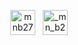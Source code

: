 <p align="center">
<!-- 	<img style="margin: auto;" src=https://github-readme-stats.vercel.app/api?username=mnb27&show_icons=true&theme=dark alt=mnb27 />  -->
</p>

<p align="center">
<a href=https://linkedin.com/in/mnb27 target="blank"><img align="center" src=https://cdn.jsdelivr.net/npm/simple-icons@3.0.1/icons/linkedin.svg alt="mnb27" height="40" width="40" /></a>
&nbsp;&nbsp;<a href=https://instagram.com/maiiamann target="blank"><img align="center" src=https://cdn.jsdelivr.net/npm/simple-icons@3.0.1/icons/instagram.svg alt="_mn_b27" height="40" width="40" /></a>
</p>
